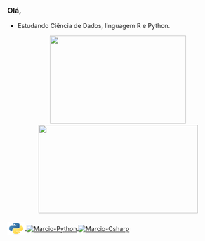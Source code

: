 ### Olá, 

- Estudando Ciência de Dados, linguagem R e Python.

<div align="center">
  <a href="https://github.com/Mkazuhikovakassugui">
  <img height="200" width = 310 src="https://github-readme-stats.vercel.app/api?username=Mkazuhikovakassugui&show_icons=true&theme=dark&include_all_commits=true&count_private=true">
  <img height="200" width = 363 src="https://github-readme-stats.vercel.app/api/top-langs/?username=Mkazuhikovakassugui&layout=compact&langs_count=7&theme=dark">
</div>
<div style="display: inline_block"><br>
  <img align="center" alt="Marcio-Python" height="30" width="40" src="https://raw.githubusercontent.com/devicons/devicon/master/icons/python/python-original.svg">
    <img align="center" alt="Marcio-Python" height="30" width="40" src="https://cdn.jsdelivr.net/gh/devicons/devicon/icons/java/java-original.svg">
  <img align="center" alt="Marcio-Csharp" height="30" width="40" src="https://cdn.jsdelivr.net/gh/devicons/devicon/icons/c/c-original.svg">
</div>
 
